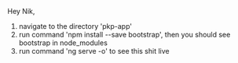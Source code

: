 Hey Nik,

1. navigate to the directory 'pkp-app'
2. run command 'npm install --save bootstrap', then you should see bootstrap in node_modules
3. run command 'ng serve -o' to see this shit live


